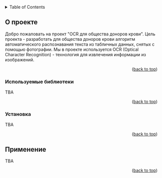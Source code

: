 <a name="readme-top"></a>

<!-- TABLE OF CONTENTS -->
<details>
  <summary>Table of Contents</summary>
  <ol>
    <li><a href="#about-the-project">О проекте</a></li>
    <li><a href="#built-with">Используемые библиотеки</a></li>
    <li><a href="#installation">Установка</a></li>
    <li><a href="#usage">Применение</a></li>
  </ol>
</details>


<a name="about-the-project"></a>
## О проекте

Добро пожаловать на проект "OCR для общества доноров крови". Цель проекта - разработать для общества доноров крови алгоритм автоматического распознавания текста из табличных данных, снятых с помощью фотографии. Мы в проекте используется OCR (Optical Character Recognition) - технология для извлечения информации из изображений.

<p align="right">(<a href="#readme-top">back to top</a>)</p>

<a name="built-with"></a>
### Используемые библиотеки

TBA

<p align="right">(<a href="#readme-top">back to top</a>)</p>

<a name="installation"></a>
### Установка

TBA

<p align="right">(<a href="#readme-top">back to top</a>)</p>

<a name="usage"></a>
## Применение

TBA

<p align="right">(<a href="#readme-top">back to top</a>)</p>
